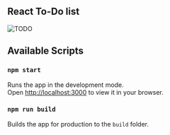 ## React To-Do list

![TODO](http://i0.kym-cdn.com/photos/images/newsfeed/001/332/344/784.jpg)
## Available Scripts

### `npm start`

Runs the app in the development mode.\
Open [http://localhost:3000](http://localhost:3000) to view it in your browser.

### `npm run build`

Builds the app for production to the `build` folder.
